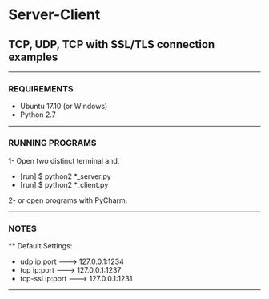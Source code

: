 # Server-Client

## TCP, UDP, TCP with SSL/TLS connection examples

------------------------------------------------------------------------------------------------------------------

### REQUIREMENTS
- Ubuntu 17.10 (or Windows)
- Python 2.7

------------------------------------------------------------------------------------------------------------------

### RUNNING PROGRAMS

1- Open two distinct terminal and,
- [run] $ python2 *_server.py
- [run] $ python2 *_client.py

2- or open programs with PyCharm.

------------------------------------------------------------------------------------------------------------------

### NOTES

** Default Settings: 

- udp          ip:port ---> 127.0.0.1:1234  
- tcp          ip:port ---> 127.0.0.1:1237
- tcp-ssl      ip:port ---> 127.0.0.1:1231

------------------------------------------------------------------------------------------------------------------

